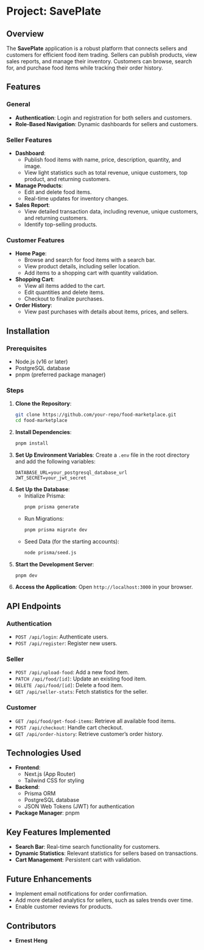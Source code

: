 # Project: SavePlate

## Overview

The **SavePlate** application is a robust platform that connects sellers and customers for efficient food item trading. Sellers can publish products, view sales reports, and manage their inventory. Customers can browse, search for, and purchase food items while tracking their order history.

## Features

### General

- **Authentication**: Login and registration for both sellers and customers.
- **Role-Based Navigation**: Dynamic dashboards for sellers and customers.

### Seller Features

- **Dashboard**:
  - Publish food items with name, price, description, quantity, and image.
  - View light statistics such as total revenue, unique customers, top product, and returning customers.
- **Manage Products**:
  - Edit and delete food items.
  - Real-time updates for inventory changes.
- **Sales Report**:
  - View detailed transaction data, including revenue, unique customers, and returning customers.
  - Identify top-selling products.

### Customer Features

- **Home Page**:
  - Browse and search for food items with a search bar.
  - View product details, including seller location.
  - Add items to a shopping cart with quantity validation.
- **Shopping Cart**:
  - View all items added to the cart.
  - Edit quantities and delete items.
  - Checkout to finalize purchases.
- **Order History**:
  - View past purchases with details about items, prices, and sellers.

## Installation

### Prerequisites

- Node.js (v16 or later)
- PostgreSQL database
- pnpm (preferred package manager)

### Steps

1. **Clone the Repository**:
   ```bash
   git clone https://github.com/your-repo/food-marketplace.git
   cd food-marketplace
   ```
2. **Install Dependencies**:
   ```bash
   pnpm install
   ```
3. **Set Up Environment Variables**:
   Create a `.env` file in the root directory and add the following variables:
   ```env
   DATABASE_URL=your_postgresql_database_url
   JWT_SECRET=your_jwt_secret
   ```
4. **Set Up the Database**:
   - Initialize Prisma:
     ```bash
     pnpm prisma generate
     ```
   - Run Migrations:
     ```bash
     pnpm prisma migrate dev
     ```
   - Seed Data (for the starting accounts):
     ```bash
     node prisma/seed.js     
     ```
5. **Start the Development Server**:
   ```bash
   pnpm dev
   ```
6. **Access the Application**:
   Open `http://localhost:3000` in your browser.

## API Endpoints

### Authentication

- `POST /api/login`: Authenticate users.
- `POST /api/register`: Register new users.

### Seller

- `POST /api/upload-food`: Add a new food item.
- `PATCH /api/food/[id]`: Update an existing food item.
- `DELETE /api/food/[id]`: Delete a food item.
- `GET /api/seller-stats`: Fetch statistics for the seller.

### Customer

- `GET /api/food/get-food-items`: Retrieve all available food items.
- `POST /api/checkout`: Handle cart checkout.
- `GET /api/order-history`: Retrieve customer’s order history.

## Technologies Used

- **Frontend**:
  - Next.js (App Router)
  - Tailwind CSS for styling
- **Backend**:
  - Prisma ORM
  - PostgreSQL database
  - JSON Web Tokens (JWT) for authentication
- **Package Manager**: pnpm

## Key Features Implemented

- **Search Bar**: Real-time search functionality for customers.
- **Dynamic Statistics**: Relevant statistics for sellers based on transactions.
- **Cart Management**: Persistent cart with validation.

## Future Enhancements

- Implement email notifications for order confirmation.
- Add more detailed analytics for sellers, such as sales trends over time.
- Enable customer reviews for products.

## Contributors

- **Ernest Heng**
